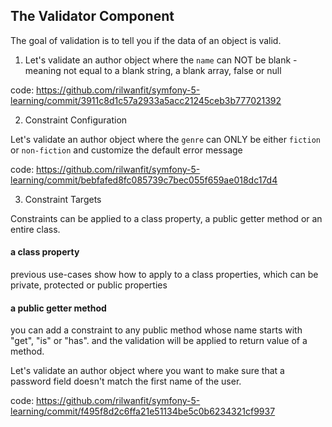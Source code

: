## The Validator Component
The goal of validation is to tell you if the data of an object is valid.

1. Let's validate an author object where the `name` can NOT be blank -  meaning not equal to a blank string, a blank array, false or null

code: https://github.com/rilwanfit/symfony-5-learning/commit/3911c8d1c57a2933a5acc21245ceb3b777021392

2. Constraint Configuration

Let's validate an author object where the `genre` can ONLY be either `fiction` or `non-fiction` and customize the default error message

code: https://github.com/rilwanfit/symfony-5-learning/commit/bebfafed8fc085739c7bec055f659ae018dc17d4

3. Constraint Targets 

Constraints can be applied to a class property, a public getter method or an entire class.

#### a class property
previous use-cases show how to apply to a class properties, which can be private, protected or public properties

#### a public getter method 

you can add a constraint to any public method whose name starts with "get", "is" or "has". and the validation will be applied to return value of a method.

Let's validate an author object where you want to make sure that a password field doesn't match the first name of the user.

code: https://github.com/rilwanfit/symfony-5-learning/commit/f495f8d2c6ffa21e51134be5c0b6234321cf9937